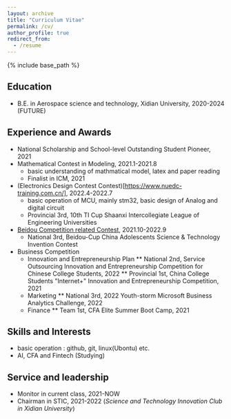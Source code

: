 ```yaml
---
layout: archive
title: "Curriculum Vitae"
permalink: /cv/
author_profile: true
redirect_from:
  - /resume
---
```


{% include base_path %}


## Education
* B.E. in Aerospace science and technology, Xidian University, 2020-2024 (FUTURE)

## Experience and Awards
* National Scholarship and School-level Outstanding Student Pioneer, 2021
* Mathematical Contest in Modeling, 2021.1-2021.8
  * basic understanding of mathmatical model, latex and paper reading
  * Finalist in ICM, 2021
* (Electronics Design Contest Contest)[https://www.nuedc-training.com.cn/], 2022.4-2022.7
  * basic operation of MCU, mainly stm32, basic design of Analog and digital circuit
  * Provincial 3rd, 10th TI Cup Shaanxi Intercollegiate League of Engineering Universities
* [Beidou Competition related Contest](http://www.bdlead.cn/), 2021.10-2022.9
  * National 3rd, Beidou-Cup China Adolescents Science & Technology Invention Contest
* Business Competition
  * Innovation and Entrepreneurship Plan
    **  National 2nd, Service Outsourcing Innovation and Entrepreneurship Competition for Chinese College Students, 2022
    **  Provincial 1st, China College Students "Internet+" Innovation and Entrepreneurship Competition, 2021
  * Marketing
    **  National 3rd, 2022 Youth-storm Microsoft Business Analytics Challenge, 2022
  * Finance
    **  Team 1st, CFA Elite Summer Boot Camp, 2021
  
## Skills and Interests
* basic operation : github, git, linux(Ubontu) etc.
* AI, CFA and Fintech (Studying)

## Service and leadership
* Monitor in current class, 2021-NOW
* Chairman in STIC, 2021-2022 (*Science and Technology Innovation Club in Xidian University*)
